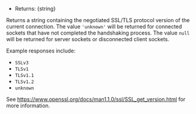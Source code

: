 <!-- YAML
added: v5.7.0
-->

* Returns: {string}

Returns a string containing the negotiated SSL/TLS protocol version of the
current connection. The value `'unknown'` will be returned for connected
sockets that have not completed the handshaking process. The value `null` will
be returned for server sockets or disconnected client sockets.

Example responses include:

* `SSLv3`
* `TLSv1`
* `TLSv1.1`
* `TLSv1.2`
* `unknown`

See https://www.openssl.org/docs/man1.1.0/ssl/SSL_get_version.html for more
information.

